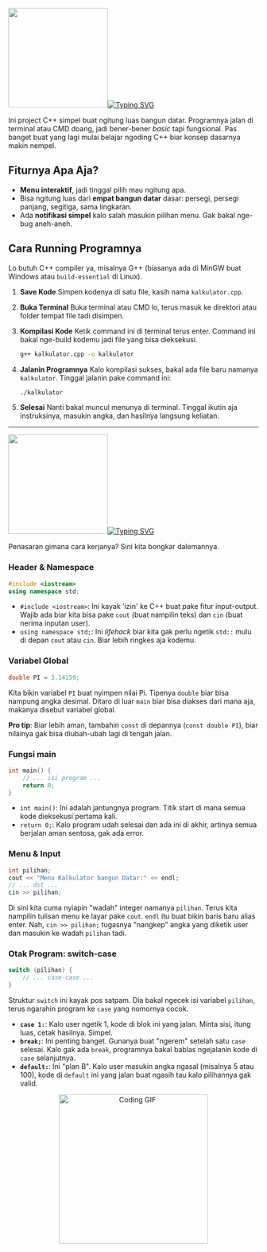 <img src="https://media.giphy.com/media/v1.Y2lkPWVjZjA1ZTQ3ZW90a3NieW1qNWxldm5sbTF6YWNpcWxnNjc1ZTVydmEzcWxtNGRmbCZlcD12MV9zdGlja2Vyc19zZWFyY2gmY3Q9cw/yv2dVSBBhwXMnOhsXF/giphy.gif" width="200"/>[![Typing SVG](https://readme-typing-svg.demolab.com?font=Fira+Code&pause=1000&color=90EE90&random=false&width=435&lines=Kalkulator+Bangun+Datar)](https://git.io/typing-svg)
 
Ini project C++ simpel buat ngitung luas bangun datar. Programnya jalan di terminal atau CMD doang, jadi bener-bener *basic* tapi fungsional. Pas banget buat yang lagi mulai belajar ngoding C++ biar konsep dasarnya makin nempel.

## Fiturnya Apa Aja?

  * **Menu interaktif**, jadi tinggal pilih mau ngitung apa.
  * Bisa ngitung luas dari **empat bangun datar** dasar: persegi, persegi panjang, segitiga, sama lingkaran.
  * Ada **notifikasi simpel** kalo salah masukin pilihan menu. Gak bakal nge-bug aneh-aneh.

## Cara Running Programnya

Lo butuh C++ compiler ya, misalnya G++ (biasanya ada di MinGW buat Windows atau `build-essential` di Linux).

1.  **Save Kode**
    Simpen kodenya di satu file, kasih nama `kalkulator.cpp`.

2.  **Buka Terminal**
    Buka terminal atau CMD lo, terus masuk ke direktori atau folder tempat file tadi disimpen.

3.  **Kompilasi Kode**
    Ketik command ini di terminal terus enter. Command ini bakal nge-build kodemu jadi file yang bisa dieksekusi.

    ```bash
    g++ kalkulator.cpp -o kalkulator
    ```

4.  **Jalanin Programnya**
    Kalo kompilasi sukses, bakal ada file baru namanya `kalkulator`. Tinggal jalanin pake command ini:

    ```bash
    ./kalkulator
    ```

5.  **Selesai**
    Nanti bakal muncul menunya di terminal. Tinggal ikutin aja instruksinya, masukin angka, dan hasilnya langsung keliatan.

---

<img src="https://media.giphy.com/media/v1.Y2lkPWVjZjA1ZTQ3MTNuYmMxdG9naGdqZ2xjZmxnOXV2d3plbW4wYm5vdW9ueGVwb3h4dSZlcD12MV9zdGlja2Vyc19zZWFyY2gmY3Q9cw/M7jjSdxEeBiekxRGhM/giphy.gif" width="200"/>[![Typing SVG](https://readme-typing-svg.demolab.com?font=Fira+Code&pause=1000&color=90EE90&random=false&width=435&lines=Bedah+Kodenya+Yuk)](https://git.io/typing-svg)

Penasaran gimana cara kerjanya? Sini kita bongkar dalemannya.

### Header & Namespace

```cpp
#include <iostream>
using namespace std;
```

  * `#include <iostream>`: Ini kayak 'izin' ke C++ buat pake fitur input-output. Wajib ada biar kita bisa pake `cout` (buat nampilin teks) dan `cin` (buat nerima inputan user).
  * `using namespace std;`: Ini *lifehack* biar kita gak perlu ngetik `std::` mulu di depan `cout` atau `cin`. Biar lebih ringkes aja kodemu.

### Variabel Global

```cpp
double PI = 3.14159;
```

Kita bikin variabel `PI` buat nyimpen nilai Pi. Tipenya `double` biar bisa nampung angka desimal. Ditaro di luar `main` biar bisa diakses dari mana aja, makanya disebut variabel global.

**Pro tip**: Biar lebih aman, tambahin `const` di depannya (`const double PI`), biar nilainya gak bisa diubah-ubah lagi di tengah jalan.

### Fungsi main

```cpp
int main() {
    // ... isi program ...
    return 0;
}
```

  * `int main()`: Ini adalah jantungnya program. Titik start di mana semua kode dieksekusi pertama kali.
  * `return 0;`: Kalo program udah selesai dan ada ini di akhir, artinya semua berjalan aman sentosa, gak ada error.

### Menu & Input

```cpp
int pilihan;
cout << "Menu Kalkulator bangun Datar:" << endl;
// ... dst ...
cin >> pilihan;
```

Di sini kita cuma nyiapin "wadah" integer namanya `pilihan`. Terus kita nampilin tulisan menu ke layar pake `cout`. `endl` itu buat bikin baris baru alias enter. Nah, `cin >> pilihan;` tugasnya "nangkep" angka yang diketik user dan masukin ke wadah `pilihan` tadi.

### Otak Program: switch-case

```cpp
switch (pilihan) {
    // ... case-case ...
}
```

Struktur `switch` ini kayak pos satpam. Dia bakal ngecek isi variabel `pilihan`, terus ngarahin program ke `case` yang nomornya cocok.

  * **`case 1:`**: Kalo user ngetik 1, kode di blok ini yang jalan. Minta sisi, itung luas, cetak hasilnya. Simpel.
  * **`break;`**: Ini penting banget. Gunanya buat "ngerem" setelah satu `case` selesai. Kalo gak ada `break`, programnya bakal bablas ngejalanin kode di `case` selanjutnya.
  * **`default:`**: Ini "plan B". Kalo user masukin angka ngasal (misalnya 5 atau 100), kode di `default` ini yang jalan buat ngasih tau kalo pilihannya gak valid.

<p align="center">
  <img src="https://media.giphy.com/media/v1.Y2lkPWVjZjA1ZTQ3dzdraWpyZHVkOWtobmdtM2oxeWRlajloNzFjc3dibTljcHFycnl1YiZlcD12MV9zdGlja2Vyc19zZWFyY2gmY3Q9cw/BTdRfTF4ksPnteNJTp/giphy.gif" alt="Coding GIF" width="300"/>
</p>

